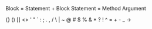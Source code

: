 Block = Statement + Block
Statement = Method Argument

{} () [] <> ' " ` 
: ; . ,
/ \ | 
~
@ # $ % & * ? ! ^
= + - _ ->